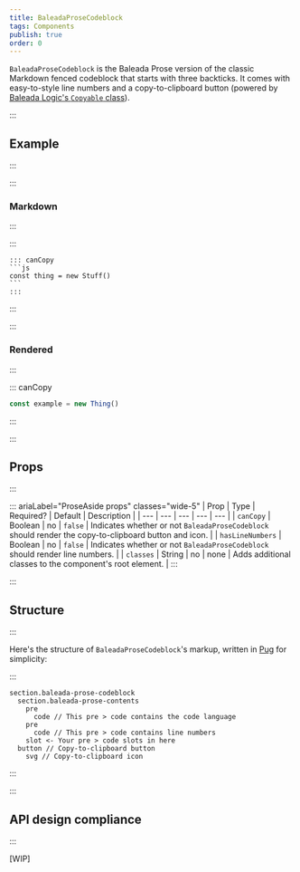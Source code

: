 ```yaml
---
title: BaleadaProseCodeblock
tags: Components
publish: true
order: 0
---
```


`BaleadaProseCodeblock` is the Baleada Prose version of the classic Markdown fenced codeblock that starts with three backticks. It comes with easy-to-style line numbers and a copy-to-clipboard button (powered by [Baleada Logic's `Copyable` class](/docs/logic/classes/copyable)).

:::
## Example
:::

:::
### Markdown
:::


:::

    ::: canCopy
    ```js
    const thing = new Stuff()
    ```
    :::

:::

:::
### Rendered
:::

::: canCopy
```js
const example = new Thing()
```
:::


:::
## Props
:::

::: ariaLabel="ProseAside props" classes="wide-5"
| Prop | Type | Required? | Default | Description |
| --- | --- | --- | --- | --- |
| `canCopy` | Boolean | no | `false` | Indicates whether or not `BaleadaProseCodeblock` should render the copy-to-clipboard button and icon. |
| `hasLineNumbers` | Boolean | no | `false` | Indicates whether or not `BaleadaProseCodeblock` should render line numbers. |
| `classes` | String | no | none | Adds additional classes to the component's root element. |
:::


:::
## Structure
:::

Here's the structure of `BaleadaProseCodeblock`'s markup, written in [Pug](https://github.com/pugjs/pug#syntax) for simplicity:

:::
```pug
section.baleada-prose-codeblock
  section.baleada-prose-contents
    pre
      code // This pre > code contains the code language
    pre
      code // This pre > code contains line numbers
    slot <- Your pre > code slots in here
  button // Copy-to-clipboard button
    svg // Copy-to-clipboard icon
```
:::



:::
## API design compliance
:::

[WIP]

<!-- ::: ariaLabel="A table showing ProseAside's API design compliance"  classes="wide-1 wide-3"
| Spec | Compliance status | Notes |
| --- | --- | --- |
::: -->
